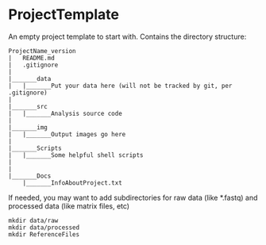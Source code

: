 # ProjectTemplate
An empty project template to start with. Contains the directory structure:


```
ProjectName_version
|	README.md
|	.gitignore
|
|_______data
|	|_______Put your data here (will not be tracked by git, per .gitignore)
|	
|_______src
|	|_______Analysis source code
|	
|_______img
|	|_______Output images go here
|
|_______Scripts
|	|_______Some helpful shell scripts
|
|
|_______Docs
	|_______InfoAboutProject.txt

```

If needed, you may want to add subdirectories for raw data (like *.fastq) and processed data (like matrix files, etc)

```
mkdir data/raw
mkdir data/processed
mkdir ReferenceFiles
```
